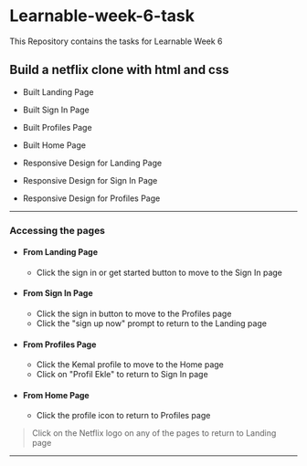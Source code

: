 # Learnable-week-6-task

This Repository contains the tasks for Learnable Week 6

## Build a netflix clone with html and css

- Built Landing Page
- Built Sign In Page
- Built Profiles Page
- Built Home Page

- Responsive Design for Landing Page
- Responsive Design for Sign In Page
- Responsive Design for Profiles Page

---

### Accessing the pages

- #### From Landing Page

  - Click the sign in or get started button to move to the Sign In page

- #### From Sign In Page

  - Click the sign in button to move to the Profiles page
  - Click the "sign up now" prompt to return to the Landing page

- #### From Profiles Page

  - Click the Kemal profile to move to the Home page
  - Click on "Profil Ekle" to return to Sign In page

- #### From Home Page
  - Click the profile icon to return to Profiles page

> Click on the Netflix logo on any of the pages to return to Landing page

---
